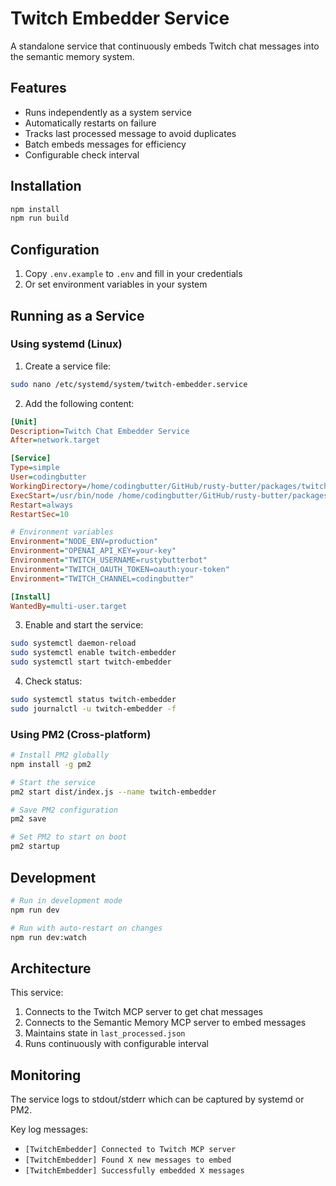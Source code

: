 # Twitch Embedder Service

A standalone service that continuously embeds Twitch chat messages into the semantic memory system.

## Features

- Runs independently as a system service
- Automatically restarts on failure
- Tracks last processed message to avoid duplicates
- Batch embeds messages for efficiency
- Configurable check interval

## Installation

```bash
npm install
npm run build
```

## Configuration

1. Copy `.env.example` to `.env` and fill in your credentials
2. Or set environment variables in your system

## Running as a Service

### Using systemd (Linux)

1. Create a service file:

```bash
sudo nano /etc/systemd/system/twitch-embedder.service
```

2. Add the following content:

```ini
[Unit]
Description=Twitch Chat Embedder Service
After=network.target

[Service]
Type=simple
User=codingbutter
WorkingDirectory=/home/codingbutter/GitHub/rusty-butter/packages/twitch-embedder
ExecStart=/usr/bin/node /home/codingbutter/GitHub/rusty-butter/packages/twitch-embedder/dist/index.js
Restart=always
RestartSec=10

# Environment variables
Environment="NODE_ENV=production"
Environment="OPENAI_API_KEY=your-key"
Environment="TWITCH_USERNAME=rustybutterbot"
Environment="TWITCH_OAUTH_TOKEN=oauth:your-token"
Environment="TWITCH_CHANNEL=codingbutter"

[Install]
WantedBy=multi-user.target
```

3. Enable and start the service:

```bash
sudo systemctl daemon-reload
sudo systemctl enable twitch-embedder
sudo systemctl start twitch-embedder
```

4. Check status:

```bash
sudo systemctl status twitch-embedder
sudo journalctl -u twitch-embedder -f
```

### Using PM2 (Cross-platform)

```bash
# Install PM2 globally
npm install -g pm2

# Start the service
pm2 start dist/index.js --name twitch-embedder

# Save PM2 configuration
pm2 save

# Set PM2 to start on boot
pm2 startup
```

## Development

```bash
# Run in development mode
npm run dev

# Run with auto-restart on changes
npm run dev:watch
```

## Architecture

This service:
1. Connects to the Twitch MCP server to get chat messages
2. Connects to the Semantic Memory MCP server to embed messages
3. Maintains state in `last_processed.json`
4. Runs continuously with configurable interval

## Monitoring

The service logs to stdout/stderr which can be captured by systemd or PM2.

Key log messages:
- `[TwitchEmbedder] Connected to Twitch MCP server`
- `[TwitchEmbedder] Found X new messages to embed`
- `[TwitchEmbedder] Successfully embedded X messages`